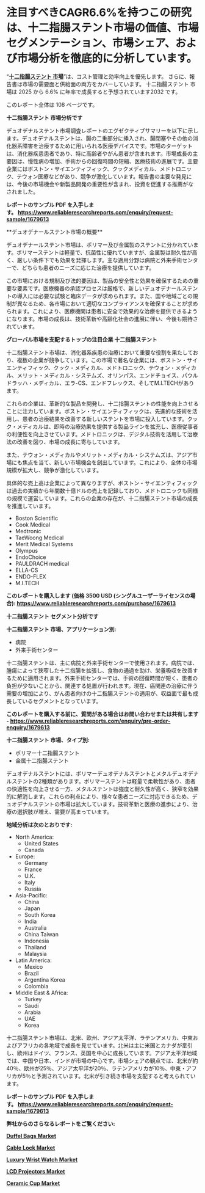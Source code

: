 <p><h1>注目すべきCAGR6.6%を持つこの研究は、十二指腸ステント市場の価値、市場セグメンテーション、市場シェア、および市場分析を徹底的に分析しています。</h1></p><p>&ldquo;<strong><a href="https://www.reliableresearchreports.com/duodenal-stent-r1679613?utm_campaign=110&utm_medium=9&utm_source=Github&utm_content=ia&utm_term=08022025&utm_id=duodenal-stent">十二指腸ステント 市場</a></strong>&rdquo;は、コスト管理と効率向上を優先します。 さらに、報告書は市場の需要面と供給面の両方をカバーしています。 十二指腸ステント 市場は 2025 から 6.6% に年率で成長すると予想されています2032 です。</p>
<p>このレポート全体は 108 ページです。</p>
<p><strong>十二指腸ステント 市場分析です</strong></p>
<p><p>デュオデナルステント市場調査レポートのエグゼクティブサマリーを以下に示します。デュオデナルステントは、腸の二重部分に挿入され、腸閉塞やその他の消化器系障害を治療するために用いられる医療デバイスです。市場のターゲットは、消化器疾患患者であり、特に高齢者やがん患者が含まれます。市場成長の主要因は、慢性病の増加、手術からの回復時間の短縮、医療技術の進展です。主要企業にはボストン・サイエンティフィック、クックメディカル、メドトロニック、テウォン医療などがあり、競争が激化しています。報告書の主要な発見には、今後の市場機会や新製品開発の重要性が含まれ、投資を促進する推薦がなされました。</p></p>
<p><strong>レポートのサンプル PDF を入手します。&nbsp;<a href="https://www.reliableresearchreports.com/enquiry/request-sample/1679613?utm_campaign=110&utm_medium=9&utm_source=Github&utm_content=ia&utm_term=08022025&utm_id=duodenal-stent">https://www.reliableresearchreports.com/enquiry/request-sample/1679613</a></strong></p>
<p><p>**デュオデナールステント市場の概要**</p><p>デュオデナールステント市場は、ポリマー及び金属製のステントに分かれています。ポリマーステントは軽量で、抗菌性に優れていますが、金属製は耐久性が高く、厳しい条件下でも効果を発揮します。主な適用分野は病院と外来手術センターで、どちらも患者のニーズに応じた治療を提供しています。</p><p>この市場における規制及び法的要因は、製品の安全性と効果を確保するための重要な要素です。医療機器の承認プロセスは厳格で、新しいデュオデナールステントの導入には必要な試験と臨床データが求められます。また、国や地域ごとの規制が異なるため、各市場において適切なコンプライアンスを確保することが求められます。これにより、医療機関は患者に安全で効果的な治療を提供できるようになります。市場の成長は、技術革新や高齢化社会の進展に伴い、今後も期待されています。</p></p>
<p><strong>グローバル市場を支配するトップの注目企業 十二指腸ステント</strong></p>
<p><p>十二指腸ステント市場は、消化器系疾患の治療において重要な役割を果たしており、複数の企業が競争しています。この市場で著名な企業には、ボストン・サイエンティフィック、クック・メディカル、メドトロニック、テウォン・メディカル、メリット・メディカル・システムズ、オリンパス、エンドチョイス、パウルドラッハ・メディカル、エラ-CS、エンドフレックス、そしてM.I.TECHがあります。</p><p>これらの企業は、革新的な製品を開発し、十二指腸ステントの性能を向上させることに注力しています。ボストン・サイエンティフィックは、先進的な技術を活用し、患者の治療結果を改善する新しいステントを市場に投入しています。クック・メディカルは、即時の治療効果を提供する製品ラインを拡充し、医療従事者の利便性を向上させています。メドトロニックは、デジタル技術を活用して治療法の改善を図り、市場の成長に寄与しています。</p><p>また、テウォン・メディカルやメリット・メディカル・システムズは、アジア市場にも焦点を当て、新しい市場機会を創出しています。これにより、全体の市場規模が拡大し、競争が激化しています。</p><p>具体的な売上高は企業によって異なりますが、ボストン・サイエンティフィックは過去の実績から年間数十億ドルの売上を記録しており、メドトロニックも同様の規模で運営しています。これらの企業の存在が、十二指腸ステント市場の成長を推進しています。</p></p>
<p><ul><li>Boston Scientific</li><li>Cook Medical</li><li>Medtronic</li><li>TaeWoong Medical</li><li>Merit Medical Systems</li><li>Olympus</li><li>EndoChoice</li><li>PAULDRACH medical</li><li>ELLA-CS</li><li>ENDO-FLEX</li><li>M.I.TECH</li></ul></p>
<p><strong>このレポートを購入します (価格 3500 USD (シングルユーザーライセンスの場合):&nbsp;<a href="https://www.reliableresearchreports.com/purchase/1679613?utm_campaign=110&utm_medium=9&utm_source=Github&utm_content=ia&utm_term=08022025&utm_id=duodenal-stent">https://www.reliableresearchreports.com/purchase/1679613</a></strong></p>
<p><strong>十二指腸ステント セグメント分析です</strong></p>
<p><strong>十二指腸ステント 市場、アプリケーション別:</strong></p>
<p><ul><li>病院</li><li>外来手術センター</li></ul></p>
<p><p>十二指腸ステントは、主に病院と外来手術センターで使用されます。病院では、腫瘍によって狭窄した十二指腸を拡張し、食物の通過を助け、栄養吸収を改善するために適用されます。外来手術センターでは、手術の回復時間が短く、患者の負担が少ないことから、関連する処置が行われます。現在、癌関連の治療に伴う需要の増加により、がん患者向けの十二指腸ステントの適用が、収益面で最も成長しているセグメントとなっています。</p></p>
<p><strong>このレポートを購入する前に、質問がある場合はお問い合わせまたは共有します - <a href="https://www.reliableresearchreports.com/enquiry/pre-order-enquiry/1679613?utm_campaign=110&utm_medium=9&utm_source=Github&utm_content=ia&utm_term=08022025&utm_id=duodenal-stent">https://www.reliableresearchreports.com/enquiry/pre-order-enquiry/1679613</a></strong></p>
<p><strong>十二指腸ステント 市場、タイプ別:</strong></p>
<p><ul><li>ポリマー十二指腸ステント</li><li>金属十二指腸ステント</li></ul></p>
<p><p>デュオデナルステントには、ポリマーデュオデナルステントとメタルデュオデナルステントの2種類があります。ポリマーステントは軽量で柔軟性があり、患者の快適性を向上させる一方、メタルステントは強度と耐久性が高く、狭窄を効果的に解消します。これらの利点により、様々な患者ニーズに対応できるため、デュオデナルステントの市場は拡大しています。技術革新と医療の進歩により、治療の選択肢が増え、需要が高まっています。</p></p>
<p><strong>地域分析は次のとおりです:</strong></p>
<p><ul>
    <li>
        North America:
        <ul>
            <li>United States</li>
            <li>Canada</li>
        </ul>
    </li>
    <li>
        Europe:
        <ul>
            <li>Germany</li>
            <li>France</li>
            <li>U.K.</li>
            <li>Italy</li>
            <li>Russia</li>
        </ul>
    </li>
    <li>
        Asia-Pacific:
        <ul>
            <li>China</li>
            <li>Japan</li>
            <li>South Korea</li>
            <li>India</li>
            <li>Australia</li>
            <li>China Taiwan</li>
            <li>Indonesia</li>
            <li>Thailand</li>
            <li>Malaysia</li>
        </ul>
    </li>
    <li>
        Latin America:
        <ul>
            <li>Mexico</li>
            <li>Brazil</li>
            <li>Argentina Korea</li>
            <li>Colombia</li>
        </ul>
    </li>
    <li>
        Middle East & Africa:
        <ul>
            <li>Turkey</li>
            <li>Saudi</li>
            <li>Arabia</li>
            <li>UAE</li>
            <li>Korea</li>
        </ul>
    </li>
    </ul></p>
<p><p>十二指腸ステント市場は、北米、欧州、アジア太平洋、ラテンアメリカ、中東およびアフリカの各地域で成長を見せています。北米は主に米国とカナダが牽引し、欧州はドイツ、フランス、英国を中心に成長しています。アジア太平洋地域では、中国や日本、インドが市場の中心です。市場シェアの観点では、北米が約40％、欧州が25％、アジア太平洋が20％、ラテンアメリカが10％、中東・アフリカが5％と予測されています。北米が引き続き市場を支配すると考えられています。</p></p>
<p><strong>レポートのサンプル PDF を入手します。&nbsp;<a href="https://www.reliableresearchreports.com/enquiry/request-sample/1679613?utm_campaign=110&utm_medium=9&utm_source=Github&utm_content=ia&utm_term=08022025&utm_id=duodenal-stent">https://www.reliableresearchreports.com/enquiry/request-sample/1679613</a></strong></p>
<p><strong></strong></p>
<p><strong></strong></p>
<p><strong></strong></p>
<p><strong></strong></p>
<p><strong>弊社からのさらなるレポートをご覧ください:</strong></p>
<p><strong><p><a href="https://github.com/xtysizov/Market-Research-Report-List-1/blob/main/duffel-bags-market.md?utm_campaign=110&utm_medium=9&utm_source=Github&utm_content=ia&utm_term=08022025&utm_id=duodenal-stent">Duffel Bags Market</a></p><p><a href="https://github.com/djembashote/Market-Research-Report-List-1/blob/main/cable-lock-market.md?utm_campaign=110&utm_medium=9&utm_source=Github&utm_content=ia&utm_term=08022025&utm_id=duodenal-stent">Cable Lock Market</a></p><p><a href="https://github.com/aiexisaliwan/Market-Research-Report-List-1/blob/main/luxury-wrist-watch-market.md?utm_campaign=110&utm_medium=9&utm_source=Github&utm_content=ia&utm_term=08022025&utm_id=duodenal-stent">Luxury Wrist Watch Market</a></p><p><a href="https://github.com/vjorelaclliv/Market-Research-Report-List-1/blob/main/lcd-projectors-market.md?utm_campaign=110&utm_medium=9&utm_source=Github&utm_content=ia&utm_term=08022025&utm_id=duodenal-stent">LCD Projectors Market</a></p><p><a href="https://github.com/philaphindo/Market-Research-Report-List-1/blob/main/ceramic-cup-market.md?utm_campaign=110&utm_medium=9&utm_source=Github&utm_content=ia&utm_term=08022025&utm_id=duodenal-stent">Ceramic Cup Market</a></p></strong></p>